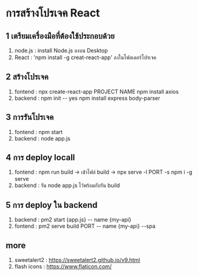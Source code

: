 # การสร้างโปรเจค React 
## 1 เตรียมเครื่องมือที่ต้องใช้ประกอบด้วย
1. node.js : install Node.js ลงบน Desktop
1. React : 'npm install -g creat-react-app' ลงในโฟลเดอร์โปรเจค
## 2 สร้างโปรเจค
1. fontend : 
    npx create-react-app PROJECT NAME 
    npm install axios 
1. backend : 
    npm init -- yes
    npm install express body-parser 
## 3 การรันโปรเจค
1. fontend : npm start
1. backend : node app.js
## 4 การ deploy locall
1. fontend :
    npm run build ->   เข้าไฟล์ build -> npx serve -l PORT -s
    npm i -g serve
1. backend : รัน node app.js  ไว้พร้อมกับรัน build
## 5 การ deploy ใน backend 
1. backend : pm2 start {app.js} -- name {my-api}
1. fontend : pm2 serve build PORT -- name {my-api} --spa
    


## more
1. sweetalert2 : https://sweetalert2.github.io/v9.html
2. flash icons : https://www.flaticon.com/
